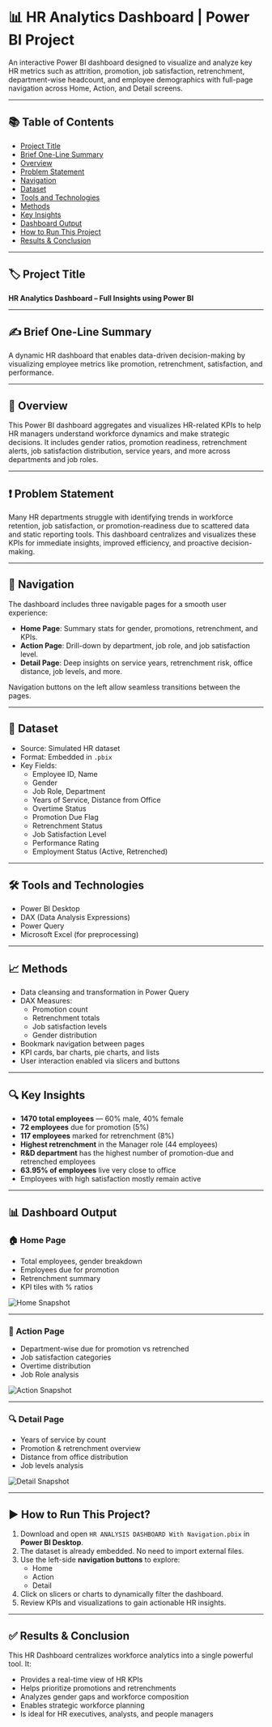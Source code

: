 
# 📊 HR Analytics Dashboard | Power BI Project

An interactive Power BI dashboard designed to visualize and analyze key HR metrics such as attrition, promotion, job satisfaction, retrenchment, department-wise headcount, and employee demographics with full-page navigation across Home, Action, and Detail screens.

---

## 📚 Table of Contents
- [Project Title](#project-title)
- [Brief One-Line Summary](#brief-one-line-summary)
- [Overview](#overview)
- [Problem Statement](#problem-statement)
- [Navigation](#navigation)
- [Dataset](#dataset)
- [Tools and Technologies](#tools-and-technologies)
- [Methods](#methods)
- [Key Insights](#key-insights)
- [Dashboard Output](#dashboard-output)
- [How to Run This Project](#how-to-run-this-project)
- [Results & Conclusion](#results--conclusion)

---

## 🏷 Project Title
**HR Analytics Dashboard – Full Insights using Power BI**

---

## ✍️ Brief One-Line Summary
A dynamic HR dashboard that enables data-driven decision-making by visualizing employee metrics like promotion, retrenchment, satisfaction, and performance.

---

## 📌 Overview
This Power BI dashboard aggregates and visualizes HR-related KPIs to help HR managers understand workforce dynamics and make strategic decisions. It includes gender ratios, promotion readiness, retrenchment alerts, job satisfaction distribution, service years, and more across departments and job roles.

---

## ❗ Problem Statement
Many HR departments struggle with identifying trends in workforce retention, job satisfaction, or promotion-readiness due to scattered data and static reporting tools. This dashboard centralizes and visualizes these KPIs for immediate insights, improved efficiency, and proactive decision-making.

---

## 🧭 Navigation
The dashboard includes three navigable pages for a smooth user experience:
- **Home Page**: Summary stats for gender, promotions, retrenchment, and KPIs.
- **Action Page**: Drill-down by department, job role, and job satisfaction level.
- **Detail Page**: Deep insights on service years, retrenchment risk, office distance, job levels, and more.

Navigation buttons on the left allow seamless transitions between the pages.

---

## 📂 Dataset
- Source: Simulated HR dataset
- Format: Embedded in `.pbix`
- Key Fields:
  - Employee ID, Name
  - Gender
  - Job Role, Department
  - Years of Service, Distance from Office
  - Overtime Status
  - Promotion Due Flag
  - Retrenchment Status
  - Job Satisfaction Level
  - Performance Rating
  - Employment Status (Active, Retrenched)

---

## 🛠 Tools and Technologies
- Power BI Desktop
- DAX (Data Analysis Expressions)
- Power Query
- Microsoft Excel (for preprocessing)

---

## 📈 Methods
- Data cleansing and transformation in Power Query
- DAX Measures:
  - Promotion count
  - Retrenchment totals
  - Job satisfaction levels
  - Gender distribution
- Bookmark navigation between pages
- KPI cards, bar charts, pie charts, and lists
- User interaction enabled via slicers and buttons

---

## 🔍 Key Insights
- **1470 total employees** — 60% male, 40% female
- **72 employees** due for promotion (5%)
- **117 employees** marked for retrenchment (8%)
- **Highest retrenchment** in the Manager role (44 employees)
- **R&D department** has the highest number of promotion-due and retrenched employees
- **63.95% of employees** live very close to office
- Employees with high satisfaction mostly remain active

---

## 📊 Dashboard Output

### 🏠 Home Page
- Total employees, gender breakdown
- Employees due for promotion
- Retrenchment summary
- KPI tiles with % ratios

![Home Snapshot](Snapshot%20of%20HR%20Analysis%20Dashboard%20(HOME).png)

---

### 🚀 Action Page
- Department-wise due for promotion vs retrenched
- Job satisfaction categories
- Overtime distribution
- Job Role analysis

![Action Snapshot](Snapshot%20of%20HR%20Analysis%20Dashboard%20(ACTION).png)

---

### 🔍 Detail Page
- Years of service by count
- Promotion & retrenchment overview
- Distance from office distribution
- Job levels analysis

![Detail Snapshot](Snapshot%20of%20HR%20Analysis%20Dashboard%20(DETAIL).png)

---

## ▶ How to Run This Project?

1. Download and open `HR ANALYSIS DASHBOARD With Navigation.pbix` in **Power BI Desktop**.
2. The dataset is already embedded. No need to import external files.
3. Use the left-side **navigation buttons** to explore:
   - Home
   - Action
   - Detail
4. Click on slicers or charts to dynamically filter the dashboard.
5. Review KPIs and visualizations to gain actionable HR insights.

---

## ✅ Results & Conclusion
This HR Dashboard centralizes workforce analytics into a single powerful tool. It:
- Provides a real-time view of HR KPIs
- Helps prioritize promotions and retrenchments
- Analyzes gender gaps and workforce composition
- Enables strategic workforce planning
- Is ideal for HR executives, analysts, and people managers
